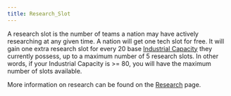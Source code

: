 ```yaml
---
title: Research_Slot
---
```


A research slot is the number of teams a nation may have actively researching at any given time. A nation will get one tech slot for free. It will gain one extra research slot for every 20 base [Industrial Capacity](/wiki/Industrial_Capacity "Industrial Capacity") they currently possess, up to a maximum number of 5 research slots. In other words, if your Industrial Capacity is >= 80, you will have the maximum number of slots available.

More information on research can be found on the [Research](/wiki/Research "Research") page.
